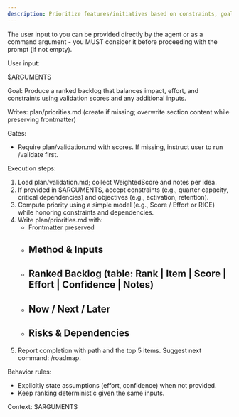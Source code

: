 ```yaml
---
description: Prioritize features/initiatives based on constraints, goals, and validation scores; write to plan/priorities.md.
---
```


The user input to you can be provided directly by the agent or as a command argument - you MUST consider it before proceeding with the prompt (if not empty).

User input:

$ARGUMENTS

Goal: Produce a ranked backlog that balances impact, effort, and constraints using validation scores and any additional inputs.

Writes: plan/priorities.md (create if missing; overwrite section content while preserving frontmatter)

Gates:
- Require plan/validation.md with scores. If missing, instruct user to run /validate first.

Execution steps:
1. Load plan/validation.md; collect WeightedScore and notes per idea.
2. If provided in $ARGUMENTS, accept constraints (e.g., quarter capacity, critical dependencies) and objectives (e.g., activation, retention).
3. Compute priority using a simple model (e.g., Score / Effort or RICE) while honoring constraints and dependencies.
4. Write plan/priorities.md with:
   - Frontmatter preserved
   - ## Method & Inputs
   - ## Ranked Backlog (table: Rank | Item | Score | Effort | Confidence | Notes)
   - ## Now / Next / Later
   - ## Risks & Dependencies
5. Report completion with path and the top 5 items. Suggest next command: /roadmap.

Behavior rules:
- Explicitly state assumptions (effort, confidence) when not provided.
- Keep ranking deterministic given the same inputs.

Context: $ARGUMENTS


